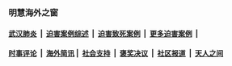 
### 明慧海外之窗

####  [武汉肺炎](indexes/365.md?t=07071101) &nbsp;|&nbsp;  [迫害案例综述](indexes/328.md?t=07071101) &nbsp;|&nbsp; [迫害致死案例](indexes/277.md?t=07071101)  &nbsp;|&nbsp; [更多迫害案例](indexes/81.md?t=07071101)  &nbsp;|&nbsp; 
####  [时事评论](indexes/19.md?t=07071101) &nbsp;|&nbsp; [海外简讯](indexes/245.md?t=07071101)&nbsp;|&nbsp;  [社会支持](indexes/140.md?t=07071101) &nbsp;|&nbsp; [褒奖决议](indexes/282.md?t=07071101) &nbsp;|&nbsp; [社区报道](indexes/91.md?t=07071101)  &nbsp;|&nbsp; [天人之间](indexes/78.md?t=07071101) 

